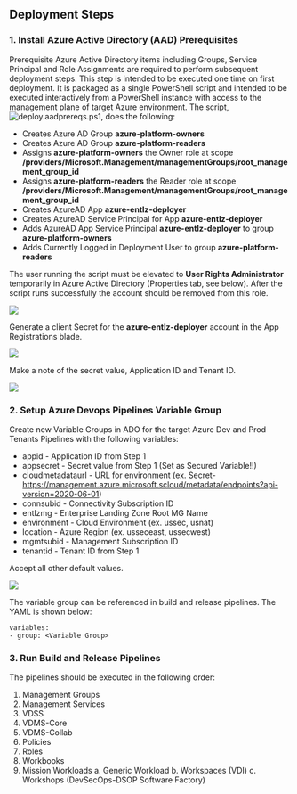 ## Deployment Steps
### 1. Install Azure Active Directory (AAD) Prerequisites
Prerequisite Azure Active Directory items including Groups, Service Principal and Role Assignments are required to perform subsequent deployment steps.  This step is intended to be executed one time on first deployment.  It is packaged as a single PowerShell script and intended to be executed interactively from a PowerShell instance with access to the management plane of target Azure environment.  The script, ![deploy.aadprereqs.ps1](./peraton-eslz/docs/deploy-aadprereqs.ps1), does the following:
* Creates Azure AD Group **azure-platform-owners**
* Creates Azure AD Group **azure-platform-readers**
* Assigns **azure-platform-owners** the Owner role at scope **/providers/Microsoft.Management/managementGroups/root_management_group_id**
* Assigns **azure-platform-readers** the Reader role at scope **/providers/Microsoft.Management/managementGroups/root_management_group_id**
* Creates AzureAD App **azure-entlz-deployer**
* Creates AzureAD Service Principal for App **azure-entlz-deployer**
* Adds AzureAD App Service Principal **azure-entlz-deployer** to group **azure-platform-owners**
* Adds Currently Logged in Deployment User to group **azure-platform-readers**

The user running the script must be elevated to **User Rights Administrator** temporarily in Azure Active Directory (Properties tab, see below).  After the script runs successfully the account should be removed from this role.

![](images\aad_useraccesscontributor.png)

Generate a client Secret for the **azure-entlz-deployer** account in the App Registrations blade.  

![](images\aad_clientsecret.png)

Make a note of the secret value, Application ID and Tenant ID.

![](images\aad_info.png)

### 2. Setup Azure Devops Pipelines Variable Group
Create new Variable Groups in ADO for the target Azure Dev and Prod Tenants Pipelines with the following variables:
* appid - Application ID from Step 1
* appsecret - Secret value from Step 1 (Set as Secured Variable!!)
* cloudmetadataurl - URL for environment (ex. Secret- https://management.azure.microsoft.scloud/metadata/endpoints?api-version=2020-06-01)
* connsubid - Connectivity Subscription ID
* entlzmg - Enterprise Landing Zone Root MG Name
* environment - Cloud Environment (ex. ussec, usnat)
* location - Azure Region (ex. usseceast, ussecwest)
* mgmtsubid - Management Subscription ID
* tenantid - Tenant ID from Step 1

Accept all other default values.

![](images\ado_variablegroup.png)

The variable group can be referenced in build and release pipelines.  The YAML is shown below:
```
variables:
- group: <Variable Group>
```

### 3. Run Build and Release Pipelines
The pipelines should be executed in the following order:
1. Management Groups
2. Management Services
3. VDSS
4. VDMS-Core
5. VDMS-Collab
6. Policies
7. Roles
8. Workbooks
9. Mission Workloads
    a. Generic Workload 
    b. Workspaces (VDI)
    c. Workshops (DevSecOps-DSOP Software Factory)
